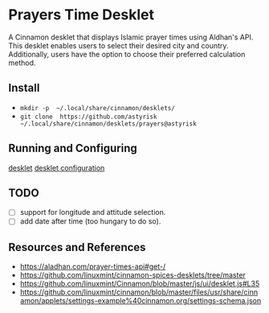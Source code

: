 # Prayers Time Desklet

A Cinnamon desklet that displays Islamic prayer times using Aldhan's API. This desklet enables users to select their desired city and country. Additionally, users have the option to choose their preferred calculation method.

## Install
- `mkdir -p  ~/.local/share/cinnamon/desklets/`
- `git clone  https://github.com/astyrisk ~/.local/share/cinnamon/desklets/prayers@astyrisk`

## Running and Configuring
[desklet](./media/desklet.png "Desklet Image")
[desklet configuration](./media/desklet-config.png "Desklet Config Image")

## TODO 
- [ ] support for longitude and attitude selection.
- [ ] add date after time (too hungary to do so).

## Resources and References
 
- https://aladhan.com/prayer-times-api#get-/
- https://github.com/linuxmint/cinnamon-spices-desklets/tree/master
- https://github.com/linuxmint/Cinnamon/blob/master/js/ui/desklet.js#L35
- https://github.com/linuxmint/cinnamon/blob/master/files/usr/share/cinnamon/applets/settings-example%40cinnamon.org/settings-schema.json
